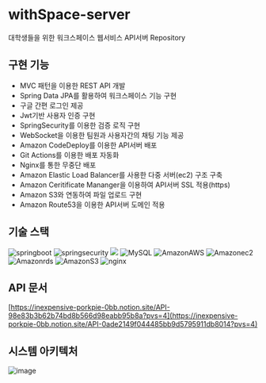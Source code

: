 # withSpace-server
대학생들을 위한 워크스페이스 웹서비스 API서버 Repository

## 구현 기능
* MVC 패턴을 이용한 REST API 개발
* Spring Data JPA를 활용하여 워크스페이스 기능 구현
* 구글 간편 로그인 제공
* Jwt기반 사용자 인증 구현
* SpringSecurity를 이용한 검증 로직 구현
* WebSocket을 이용한 팀원과 사용자간의 채팅 기능 제공
* Amazon CodeDeploy를 이용한 API서버 배포
* Git Actions를 이용한 배포 자동화
* Nginx를 통한 무중단 배포
* Amazon Elastic Load Balancer를 사용한 다중 서버(ec2) 구조 구축
* Amazon Ceritificate Mananger을 이용하여 API서버 SSL 적용(https)
* Amazon S3와 연동하여 파일 업로드 구현
* Amazon Route53을 이용한 API서버 도메인 적용

## 기술 스택
<img alt="springboot" src ="https://img.shields.io/badge/springboot-6DB33F.svg?&style=for-the-badge&logo=springboot&logoColor=white"/> <img alt="springsecurity" src ="https://img.shields.io/badge/springsecurity-6DB33F.svg?&style=for-the-badge&logo=springsecurity&logoColor=white"/> <img src="https://img.shields.io/badge/springdatajpa-6DB33F?style=for-the-badge&logo=springdatajpa&logoColor=black"> <img alt="MySQL" src ="https://img.shields.io/badge/MySQL-4479A1.svg?&style=for-the-badge&logo=MySQL&logoColor=white"/> <img alt="AmazonAWS" src ="https://img.shields.io/badge/AmazonAWS-232F3E.svg?&style=for-the-badge&logo=AmazonAWS&logoColor=white"/> <img alt="Amazonec2" src ="https://img.shields.io/badge/Amazonec2-FF9900.svg?&style=for-the-badge&logo=Amazonec2&logoColor=white"/> <img alt="Amazonrds" src ="https://img.shields.io/badge/Amazonrds-527FFF.svg?&style=for-the-badge&logo=Amazonrds&logoColor=white"/> <img alt="AmazonS3" src ="https://img.shields.io/badge/AmazonS3-569A31.svg?&style=for-the-badge&logo=AmazonS3&logoColor=white"/> <img alt="nginx" src ="https://img.shields.io/badge/nginx-3009639.svg?&style=for-the-badge&logo=nginx&logoColor=white"/>




## API 문서
[https://inexpensive-porkpie-0bb.notion.site/API-98e83b3b62b74bd8b566d98eabb95b8a?pvs=4](https://inexpensive-porkpie-0bb.notion.site/API-0ade2149f044485bb9d5795911db8014?pvs=4)

## 시스템 아키텍처
![image](https://github.com/WithSpace-Capston/withSpace-server/assets/90665186/0b2471f4-c21c-4a2d-8d91-7795f5ec048e)
